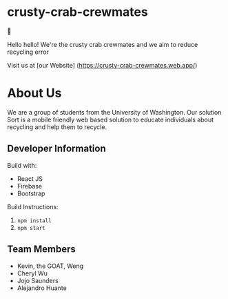 # crusty-crab-crewmates
🍔

Hello hello! We're the crusty crab crewmates and we aim to reduce recycling error

Visit us at [our Website] (https://crusty-crab-crewmates.web.app/)

# About Us

We are a group of students from the University of Washington. Our solution Sort is a mobile friendly web based solution to educate individuals about recycling and help them to recycle.

## Developer Information

Build with:

- React JS
- Firebase
- Bootstrap


Build Instructions:

1. `npm install`
2. `npm start`

## Team Members

- Kevin, the GOAT, Weng
- Cheryl Wu
- Jojo Saunders
- Alejandro Huante
